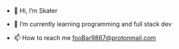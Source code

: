 - 👋 Hi, I’m Skater

- 🌱 I’m currently learning programming and full stack dev
- 📫 How to reach me fooBar9867@protonmail.com

<!---
Skater92/Skater92 is a ✨ special ✨ repository because its `README.md` (this file) appears on your GitHub profile.
You can click the Preview link to take a look at your changes.
--->
